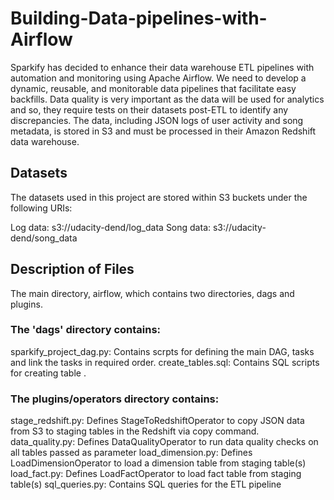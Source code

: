 # Building-Data-pipelines-with-Airflow

Sparkify has decided to enhance their data warehouse ETL pipelines with automation and monitoring using Apache Airflow. We need to develop a dynamic, reusable, and monitorable data pipelines that facilitate easy backfills. Data quality is very important as the data will be used for analytics and so, they require tests on their datasets post-ETL to identify any discrepancies. The data, including JSON logs of user activity and song metadata, is stored in S3 and must be processed in their Amazon Redshift data warehouse.

## Datasets
The datasets used in this project are stored within S3 buckets under the following URIs:

Log data: s3://udacity-dend/log_data Song data: s3://udacity-dend/song_data

## Description of Files 
The main directory, airflow, which contains two directories, dags and plugins.

### The 'dags' directory contains:

sparkify_project_dag.py: Contains scrpts for defining the main DAG, tasks and link the tasks in required order.
create_tables.sql: Contains SQL scripts for creating table .

### The plugins/operators directory contains:

stage_redshift.py: Defines StageToRedshiftOperator to copy JSON data from S3 to staging tables in the Redshift via copy command.
data_quality.py: Defines DataQualityOperator to run data quality checks on all tables passed as parameter
load_dimension.py: Defines LoadDimensionOperator to load a dimension table from staging table(s)
load_fact.py: Defines LoadFactOperator to load fact table from staging table(s)
sql_queries.py: Contains SQL queries for the ETL pipeline
